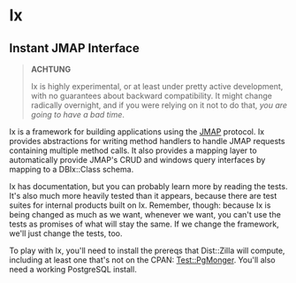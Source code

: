 # Ix
## Instant JMAP Interface

> **ACHTUNG**
>
> Ix is highly experimental, or at least under pretty active development, with
> no guarantees about backward compatibility.  It might change radically
> overnight, and if you were relying on it not to do that, *you are going to
> have a bad time*.

Ix is a framework for building applications using the [JMAP](http://jmap.io/)
protocol.  Ix provides abstractions for writing method handlers to handle
JMAP requests containing multiple method calls.  It also provides a mapping
layer to automatically provide JMAP's CRUD and windows query interfaces by
mapping to a DBIx::Class schema.

Ix has documentation, but you can probably learn more by reading the tests.
It's also much more heavily tested than it appears, because there are test
suites for internal products built on Ix.  Remember, though:  because Ix is
being changed as much as we want, whenever we want, you can't use the tests as
promises of what will stay the same.  If we change the framework, we'll just
change the tests, too.

To play with Ix, you'll need to install the prereqs that Dist::Zilla will
compute, including at least one that's not on the CPAN:
[Test::PgMonger](https://github.com/fastmail/Test-PgMonger).  You'll also need
a working PostgreSQL install.
